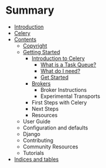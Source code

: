 # Summary

* [Introduction](README.md)
* [Celery](celery.md)
* [Contents](contents.md)
   * [Copyright](copyright.md)
   * [Getting Started](getting_started.md)
       * [Introduction to Celery](introduction_to_celery.md)
           * [What is a Task Queue?](what_is_a_task_queue.md)
           * [What do I need?](what_do_i_need.md)
           * [Get Started](get_started.md)
       * [Brokers](brokers.md)
           * Broker Instructions
           * Experimental Transports
       * First Steps with Celery
       * Next Steps
       * Resources
   * User Guide
   * Configuration and defaults
   * Django
   * Contributing
   * Community Resources
   * Tutorials
* [Indices and tables](indices_and_tables.md)

